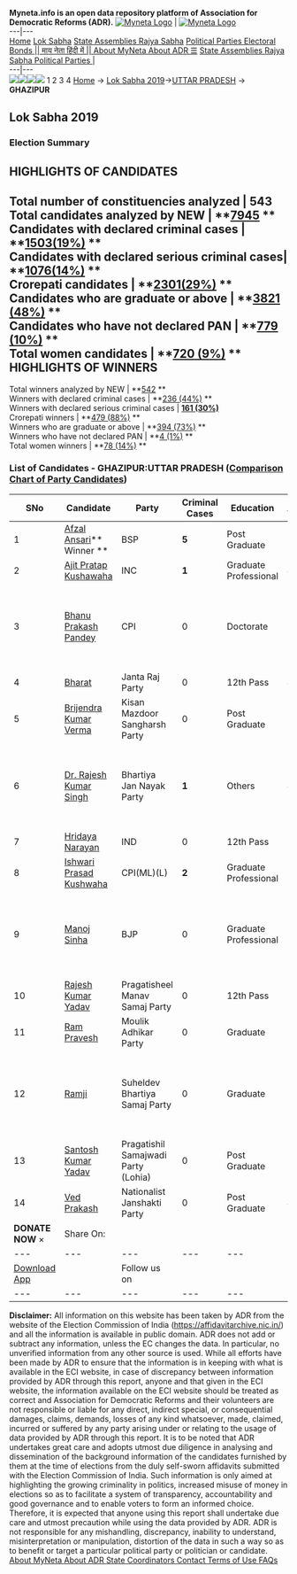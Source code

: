 **Myneta.info is an open data repository platform of Association for Democratic Reforms (ADR).**
[![Myneta Logo](https://www.myneta.info/lib/img/myneta-logo.png)](https://www.myneta.info/) | [![Myneta Logo](https://www.myneta.info/lib/img/adr-logo.png)](https://adrindia.org)  
---|---  
[Home](https://www.myneta.info/) [Lok Sabha](https://www.myneta.info/#ls "Lok Sabha") [ State Assemblies ](https://www.myneta.info/#sa "State Assemblies") [Rajya Sabha](https://www.myneta.info/#rs "Rajya Sabha") [Political Parties ](https://www.myneta.info/party "Political Parties") [ Electoral Bonds ](https://www.myneta.info/electoral_bonds "Electoral Bonds") [ || माय नेता हिंदी में || ](https://translate.google.co.in/translate?prev=hp&hl=en&js=y&u=www.myneta.info&sl=en&tl=hi&history_state0=) [ About MyNeta ](https://adrindia.org/content/about-myneta) [ About ADR ](https://adrindia.org/about-adr/who-we-are) [☰](javascript:void\(0\))
[ State Assemblies ](https://www.myneta.info/#sa "State Assemblies") [ Rajya Sabha ](https://www.myneta.info/#rs "Rajya Sabha") [ Political Parties ](https://www.myneta.info/party "Political Parties")
|   
---|---  
![](https://www.myneta.info/lib/img/banner/banner-1.png)![](https://www.myneta.info/lib/img/banner/banner-2.png)![](https://www.myneta.info/lib/img/banner/banner-3.png)![](https://www.myneta.info/lib/img/banner/banner-4.png)
1  2  3  4 
[Home](https://www.myneta.info/) → [Lok Sabha 2019](https://www.myneta.info/LokSabha2019/)→[UTTAR PRADESH](https://www.myneta.info/LokSabha2019/index.php?action=show_constituencies&state_id=57) → **GHAZIPUR**
### 
## Lok Sabha 2019
###  Election Summary 
HIGHLIGHTS OF CANDIDATES  
---  
Total number of constituencies analyzed |  543   
Total candidates analyzed by NEW | **[7945](https://www.myneta.info/LokSabha2019/index.php?action=summary&subAction=candidates_analyzed&sort=candidate#summary) **  
Candidates with declared criminal cases | **[1503(19%)](https://www.myneta.info/LokSabha2019/index.php?action=summary&subAction=crime&sort=candidate#summary) **  
Candidates with declared serious criminal cases| **[1076(14%)](https://www.myneta.info/LokSabha2019/index.php?action=summary&subAction=serious_crime&sort=candidate#summary) **  
Crorepati candidates | **[2301(29%)](https://www.myneta.info/LokSabha2019/index.php?action=summary&subAction=crorepati&sort=candidate#summary) **  
Candidates who are graduate or above | **[3821 (48%)](https://www.myneta.info/LokSabha2019/index.php?action=summary&subAction=education&sort=candidate#summary) **  
Candidates who have not declared PAN | **[779 (10%)](https://www.myneta.info/LokSabha2019/index.php?action=summary&subAction=without_pan&sort=candidate#summary) **  
Total women candidates | **[720 (9%)](https://www.myneta.info/LokSabha2019/index.php?action=summary&subAction=women_candidate&sort=candidate#summary) **  
HIGHLIGHTS OF WINNERS  
---  
Total winners analyzed by NEW | **[542](https://www.myneta.info/LokSabha2019/index.php?action=summary&subAction=winner_analyzed&sort=candidate#summary) **  
Winners with declared criminal cases | **[236 (44%)](https://www.myneta.info/LokSabha2019/index.php?action=summary&subAction=winner_crime&sort=candidate#summary) **  
Winners with declared serious criminal cases | **[161 (30%)](https://www.myneta.info/LokSabha2019/index.php?action=summary&subAction=winner_serious_crime&sort=candidate#summary)**  
Crorepati winners | **[479 (88%)](https://www.myneta.info/LokSabha2019/index.php?action=summary&subAction=winner_crorepati&sort=candidate#summary) **  
Winners who are graduate or above | **[394 (73%)](https://www.myneta.info/LokSabha2019/index.php?action=summary&subAction=winner_education&sort=candidate#summary) **  
Winners who have not declared PAN | **[4 (1%)](https://www.myneta.info/LokSabha2019/index.php?action=summary&subAction=winner_without_pan&sort=candidate#summary) **  
Total women winners | **[78 (14%)](https://www.myneta.info/LokSabha2019/index.php?action=summary&subAction=winner_women&sort=candidate#summary) **  
### List of Candidates - GHAZIPUR:UTTAR PRADESH ([Comparison Chart of Party Candidates](https://www.myneta.info/LokSabha2019/comparisonchart.php?constituency_id=948))
SNo | Candidate| Party| Criminal Cases| Education| Age| Total Assets| Liabilities  
---|---|---|---|---|---|---|---  
1  | [Afzal Ansari](https://www.myneta.info/LokSabha2019/candidate.php?candidate_id=12952)** Winner ** | BSP | **5** | Post Graduate| 65 | Rs 13,79,38,756 ~ 13 Crore+ | Rs 0 ~   
2  | [Ajit Pratap Kushawaha](https://www.myneta.info/LokSabha2019/candidate.php?candidate_id=12955) | INC | **1** | Graduate Professional| 46 | Rs 1,57,33,302 ~ 1 Crore+ | Rs 68,07,639 ~ 68 Lacs+  
3  | [Bhanu Prakash Pandey](https://www.myneta.info/LokSabha2019/candidate.php?candidate_id=12954) | CPI | 0 | Doctorate| 57 | ![](https://myneta.info/image_v2.php?myneta_folder=LokSabha2019&candidate_id=12954&col=ta) | ![](https://myneta.info/image_v2.php?myneta_folder=LokSabha2019&candidate_id=12954&col=lia)  
4  | [Bharat](https://www.myneta.info/LokSabha2019/candidate.php?candidate_id=13702) | Janta Raj Party | 0 | 12th Pass| 49 | Rs 1,02,15,600 ~ 1 Crore+ | Rs 1,50,000 ~ 1 Lacs+  
5  | [Brijendra Kumar Verma](https://www.myneta.info/LokSabha2019/candidate.php?candidate_id=13700) | Kisan Mazdoor Sangharsh Party | 0 | Post Graduate| 35 | Rs 25,13,400 ~ 25 Lacs+ | Rs 5,00,000 ~ 5 Lacs+  
6  | [Dr. Rajesh Kumar Singh](https://www.myneta.info/LokSabha2019/candidate.php?candidate_id=13694) | Bhartiya Jan Nayak Party | **1** | Others| 47 | ![](https://myneta.info/image_v2.php?myneta_folder=LokSabha2019&candidate_id=13694&col=ta) | ![](https://myneta.info/image_v2.php?myneta_folder=LokSabha2019&candidate_id=13694&col=lia)  
7  | [Hridaya Narayan](https://www.myneta.info/LokSabha2019/candidate.php?candidate_id=13696) | IND | 0 | 12th Pass| 56 | Rs 4,30,19,165 ~ 4 Crore+ | Rs 2,92,165 ~ 2 Lacs+  
8  | [Ishwari Prasad Kushwaha](https://www.myneta.info/LokSabha2019/candidate.php?candidate_id=12951) | CPI(ML)(L) | **2** | Graduate Professional| 58 | Rs 66,20,093 ~ 66 Lacs+ | Rs 0 ~   
9  | [Manoj Sinha](https://www.myneta.info/LokSabha2019/candidate.php?candidate_id=12953) | BJP | 0 | Graduate Professional| 59 | ![](https://myneta.info/image_v2.php?myneta_folder=LokSabha2019&candidate_id=12953&col=ta) | ![](https://myneta.info/image_v2.php?myneta_folder=LokSabha2019&candidate_id=12953&col=lia)  
10  | [Rajesh Kumar Yadav](https://www.myneta.info/LokSabha2019/candidate.php?candidate_id=13697) | Pragatisheel Manav Samaj Party | 0 | 12th Pass| 36 | Rs 2,07,78,237 ~ 2 Crore+ | Rs 6,00,000 ~ 6 Lacs+  
11  | [Ram Pravesh](https://www.myneta.info/LokSabha2019/candidate.php?candidate_id=13701) | Moulik Adhikar Party | 0 | Graduate| 34 | Rs 58,31,000 ~ 58 Lacs+ | Rs 0 ~   
12  | [Ramji](https://www.myneta.info/LokSabha2019/candidate.php?candidate_id=13693) | Suheldev Bhartiya Samaj Party | 0 | Graduate| 59 | ![](https://myneta.info/image_v2.php?myneta_folder=LokSabha2019&candidate_id=13693&col=ta) | ![](https://myneta.info/image_v2.php?myneta_folder=LokSabha2019&candidate_id=13693&col=lia)  
13  | [Santosh Kumar Yadav](https://www.myneta.info/LokSabha2019/candidate.php?candidate_id=13698) | Pragatishil Samajwadi Party (Lohia) | 0 | Post Graduate| 38 | Rs 58,68,106 ~ 58 Lacs+ | Rs 0 ~   
14  | [Ved Prakash](https://www.myneta.info/LokSabha2019/candidate.php?candidate_id=13699) | Nationalist Janshakti Party | 0 | Post Graduate| 43 | Rs 10,90,000 ~ 10 Lacs+ | Rs 0 ~   
|  **DONATE NOW** × |  Share On:  | [](https://api.whatsapp.com/send?text=https%3A%2F%2Fmyneta.info%2Fpunjab2022%2Findex.php%3Faction%3Dshow_constituencies%26state_id%3D19) | [](https://www.facebook.com/sharer/sharer.php?u=https%3A%2F%2Fmyneta.info%2Fpunjab2022%2Findex.php%3Faction%3Dshow_constituencies%26state_id%3D19) | [](https://twitter.com/share?url=https%3A%2F%2Fmyneta.info%2Fpunjab2022%2Findex.php%3Faction%3Dshow_constituencies%26state_id%3D19)  
---|---|---|---|---  
| [ Download App ](https://play.google.com/store/apps/details?id=com.webrosoft.myneta1&pcampaignid=pcampaignidMKT-Other-global-all-co-prtnr-py-PartBadge-Mar2515-1) | [](https://play.google.com/store/apps/details?id=com.webrosoft.myneta1&pcampaignid=pcampaignidMKT-Other-global-all-co-prtnr-py-PartBadge-Mar2515-1) |  Follow us on  | [](https://www.facebook.com/adrindia.org/) | [](https://twitter.com/adrspeaks) | [](https://groups.google.com/g/national-election-watch?hl=en&pli=1) | [](https://www.instagram.com/adrspeaks/) | [](https://www.youtube.com/user/adrspeaks) | [](https://sharechat.com/profile/adrspeaks)  
---|---|---|---|---|---|---|---|---  
**Disclaimer:** All information on this website has been taken by ADR from the website of the Election Commission of India (https://affidavitarchive.nic.in/) and all the information is available in public domain. ADR does not add or subtract any information, unless the EC changes the data. In particular, no unverified information from any other source is used. While all efforts have been made by ADR to ensure that the information is in keeping with what is available in the ECI website, in case of discrepancy between information provided by ADR through this report, anyone and that given in the ECI website, the information available on the ECI website should be treated as correct and Association for Democratic Reforms and their volunteers are not responsible or liable for any direct, indirect special, or consequential damages, claims, demands, losses of any kind whatsoever, made, claimed, incurred or suffered by any party arising under or relating to the usage of data provided by ADR through this report. It is to be noted that ADR undertakes great care and adopts utmost due diligence in analysing and dissemination of the background information of the candidates furnished by them at the time of elections from the duly self-sworn affidavits submitted with the Election Commission of India. Such information is only aimed at highlighting the growing criminality in politics, increased misuse of money in elections so as to facilitate a system of transparency, accountability and good governance and to enable voters to form an informed choice. Therefore, it is expected that anyone using this report shall undertake due care and utmost precaution while using the data provided by ADR. ADR is not responsible for any mishandling, discrepancy, inability to understand, misinterpretation or manipulation, distortion of the data in such a way so as to benefit or target a particular political party or politician or candidate. 
[ About MyNeta ](https://adrindia.org/content/about-myneta) [ About ADR ](https://adrindia.org/about-adr/who-we-are) [ State Coordinators ](https://adrindia.org/about-adr/state-coordinators) [ Contact ](https://adrindia.org/contact-us) [ Terms of Use ](https://adrindia.org/content/adr-terms-use) [ FAQs ](https://adrindia.org/content/faqs)
